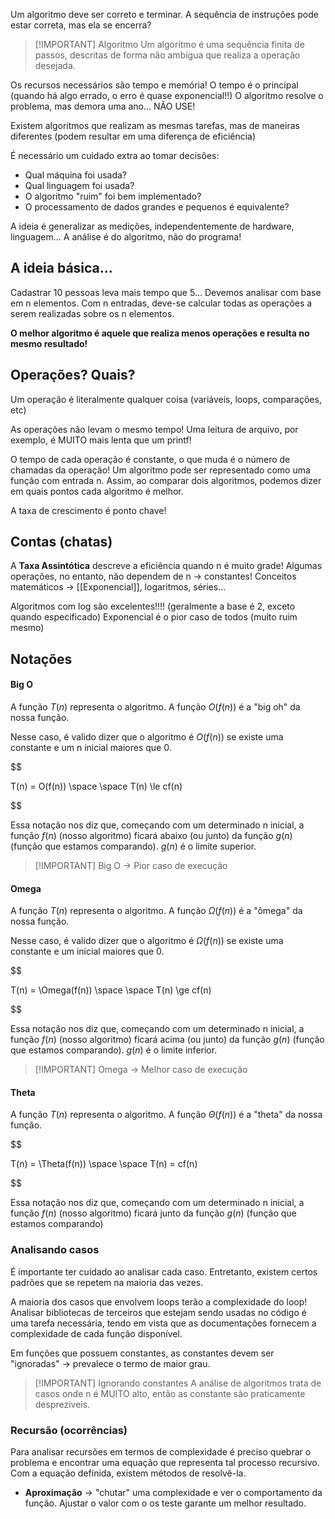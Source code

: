 Um algoritmo deve ser correto e terminar.
A sequência de instruções pode estar correta, mas ela se encerra?

> [!IMPORTANT] Algoritmo
>Um algoritmo é uma sequência finita de passos, descritas de forma não ambígua que realiza a operação desejada.

Os recursos necessários são tempo e memória!
O tempo é o principal (quando há algo errado, o erro é quase exponencial!!)
O algoritmo resolve o problema, mas demora uma ano... NÃO USE!

Existem algoritmos que realizam as mesmas tarefas, mas de maneiras diferentes (podem resultar em uma diferença de eficiência)

É necessário um cuidado extra ao tomar decisões:
- Qual máquina foi usada?
- Qual linguagem foi usada?
- O algoritmo "ruim" foi bem implementado?
- O processamento de dados grandes e pequenos é equivalente?

A ideia é generalizar as medições, independentemente de hardware, linguagem...
A análise é do algoritmo, não do programa!

## A ideia básica...
Cadastrar 10 pessoas leva mais tempo que 5... Devemos analisar com base em n elementos.
Com n entradas, deve-se calcular todas as operações a serem realizadas sobre os n elementos.

**O melhor algoritmo é aquele que realiza menos operações e resulta no mesmo resultado!**

## Operações? Quais?
Um operação é literalmente qualquer coisa (variáveis, loops, comparações, etc)

As operações não levam o mesmo tempo!
Uma leitura de arquivo, por exemplo, é MUITO mais lenta que um printf!

O tempo de cada operação é constante, o que muda é o número de chamadas da operação!
Um algoritmo pode ser representado como uma função com entrada n.
Assim, ao comparar dois algoritmos, podemos dizer em quais pontos cada algoritmo é melhor.

A taxa de crescimento é ponto chave!

## Contas (chatas)
A <strong>Taxa Assintótica</strong> descreve a eficiência quando n é muito grade!
Algumas operações, no entanto, não dependem de n -> constantes!
Conceitos matemáticos -> [[Exponencial]], logaritmos, séries...

Algoritmos com log são excelentes!!!! (geralmente a base é 2, exceto quando especificado)
Exponencial é o pior caso de todos (muito ruim mesmo)

## Notações

#### Big O
A função $T(n)$ representa o algoritmo.
A função $O(f(n))$ é a "big oh" da nossa função.

Nesse caso, é valido dizer que o algoritmo é $O(f(n))$ se existe uma constante e um n inicial maiores que 0.

$$

T(n) = O(f(n)) \space \space T(n) \le cf(n)

$$

Essa notação nos diz que, começando com um determinado n inicial, a função $f(n)$ (nosso algoritmo) ficará abaixo (ou junto) da função $g(n)$ (função que estamos comparando).
$g(n)$ é o limite superior. 

>[!IMPORTANT] Big O -> Pior caso de execução

  
#### Omega
A função $T(n)$ representa o algoritmo.
A função $\Omega(f(n))$ é a "ômega" da nossa função.

Nesse caso, é valido dizer que o algoritmo é $\Omega(f(n))$ se existe uma constante e um inicial maiores que 0.

$$

T(n) = \Omega(f(n)) \space \space T(n) \ge cf(n)

$$

Essa notação nos diz que, começando com um determinado n inicial, a função $f(n)$ (nosso algoritmo) ficará acima (ou junto) da função $g(n)$ (função que estamos comparando).
$g(n)$ é o limite inferior.

>[!IMPORTANT] Omega -> Melhor caso de execução


#### Theta
A função $T(n)$ representa o algoritmo.
A função $\Theta(f(n))$ é a "theta" da nossa função.

$$

T(n) = \Theta(f(n)) \space \space T(n) = cf(n)

$$

Essa notação nos diz que, começando com um determinado n inicial, a função $f(n)$ (nosso algoritmo) ficará junto da função $g(n)$ (função que estamos comparando)


### Analisando casos
É importante ter cuidado ao analisar cada caso. Entretanto, existem certos padrões que se repetem na maioria das vezes.

A maioria dos casos que envolvem loops terão a complexidade do loop!
Analisar bibliotecas de terceiros que estejam sendo usadas no código é uma tarefa necessária, tendo em vista que as documentações fornecem a complexidade de cada função disponível.

Em funções que possuem constantes, as constantes devem ser "ignoradas" -> prevalece o termo de maior grau.

>[!IMPORTANT] Ignorando constantes
>A análise de algoritmos trata de casos onde n é MUITO alto, então as constante são praticamente despreziveis.


### Recursão (ocorrências)
Para analisar recursões em termos de complexidade é preciso quebrar o problema e encontrar uma equação que representa tal processo recursivo.
Com a equação definida, existem métodos de resolvê-la.

- **Aproximação** -> "chutar" uma complexidade e ver o comportamento da função. Ajustar o valor com o os teste garante um melhor resultado.

